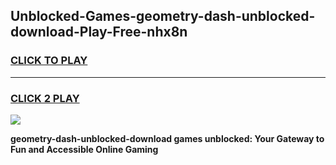 
## Unblocked-Games-geometry-dash-unblocked-download-Play-Free-nhx8n
<h3>
<a href="https://premium76.site?title=geometry-dash-unblocked-download&ref=12A">CLICK TO PLAY</a></h3>
<hr>

<h3>
<a href="https://premium76.site?title=geometry-dash-unblocked-download&ref=12A">CLICK 2 PLAY</a>
  
</h3>

<a href="https://premium76.site?title=geometry-dash-unblocked-download&ref=12A"><img src="https://clearcache.store/games.png"></a>


**geometry-dash-unblocked-download games unblocked: Your Gateway to Fun and Accessible Online Gaming**
